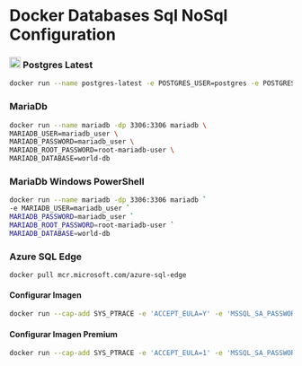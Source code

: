 # Docker Databases Sql NoSql Configuration

### <img src="https://user-images.githubusercontent.com/55373948/236650481-980cb882-e257-4590-ad0a-3ee13c907dd9.png" alt="PostgresSql" width="20" height="20"> Postgres Latest  
```sh
docker run --name postgres-latest -e POSTGRES_USER=postgres -e POSTGRES_PASSWORD=postgres -dp 5432:5432 postgres 
```
### MariaDb
```sh
docker run --name mariadb -dp 3306:3306 mariadb \
MARIADB_USER=mariadb_user \
MARIADB_PASSWORD=mariadb_user \
MARIADB_ROOT_PASSWORD=root-mariadb-user \
MARIADB_DATABASE=world-db
```

### MariaDb Windows PowerShell
```sh
docker run --name mariadb -dp 3306:3306 mariadb `
-e MARIADB_USER=mariadb_user `
MARIADB_PASSWORD=mariadb_user `
MARIADB_ROOT_PASSWORD=root-mariadb-user `
MARIADB_DATABASE=world-db
```

### Azure SQL Edge
```
docker pull mcr.microsoft.com/azure-sql-edge
```


#### Configurar Imagen
```sh
docker run --cap-add SYS_PTRACE -e 'ACCEPT_EULA=Y' -e 'MSSQL_SA_PASSWORD=MY_STRONG_Password10!' -p 1433:1433 --name azuresqledge -d mcr.microsoft.com/azure-sql-edge
```
#### Configurar Imagen Premium
```sh
docker run --cap-add SYS_PTRACE -e 'ACCEPT_EULA=1' -e 'MSSQL_SA_PASSWORD=MY_STRONG_Password10!' -e 'MSSQL_PID=Premium' -p 1433:1433 --name azuresqledge -d mcr.microsoft.com/azure-sql-edge
```
